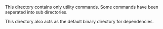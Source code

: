 This directory contains only utility commands. Some commands have been seperated
into sub directories. 

This directory also acts as the default binary directory for dependencies.
